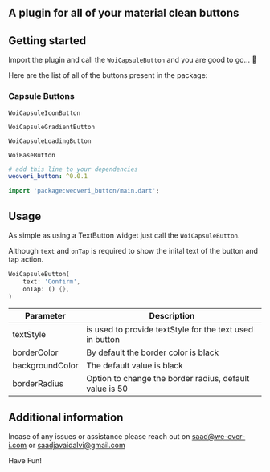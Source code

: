 ## A plugin for all of your material clean buttons


## Getting started

Import the plugin and call the `WoiCapsuleButton` and you are good to go... 🎉

Here are the list of all of the buttons present in the package:
### Capsule Buttons
`WoiCapsuleIconButton`

`WoiCapsuleGradientButton`

`WoiCapsuleLoadingButton`

`WoiBaseButton`



```yaml
# add this line to your dependencies
weoveri_button: ^0.0.1
```

```dart
import 'package:weoveri_button/main.dart';
```

## Usage

As simple as using a TextButton widget just call the `WoiCapsuleButton`.

Although `text` and `onTap` is required to show the inital text of the button and tap action.


```dart
WoiCapsuleButton(
    text: 'Confirm',
    onTap: () {},
)
```

|Parameter|Description|
|-----------------------------------|--------------------------------------|
|textStyle   |is used to provide textStyle for the text used in button|
|borderColor    |By default the border color is black|
|backgroundColor      |The default value is black|
|borderRadius |Option to change the border radius, default value is 50|

## Additional information

Incase of any issues or assistance please reach out on [saad@we-over-i.com](mailto:saad@we-over-i.com) or [saadjavaidalvi@gmail.com](mailto:saadjavaidalvi@gmail.com)

Have Fun!